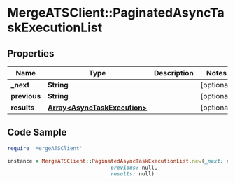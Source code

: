 # MergeATSClient::PaginatedAsyncTaskExecutionList

## Properties

Name | Type | Description | Notes
------------ | ------------- | ------------- | -------------
**_next** | **String** |  | [optional] 
**previous** | **String** |  | [optional] 
**results** | [**Array&lt;AsyncTaskExecution&gt;**](AsyncTaskExecution.md) |  | [optional] 

## Code Sample

```ruby
require 'MergeATSClient'

instance = MergeATSClient::PaginatedAsyncTaskExecutionList.new(_next: null,
                                 previous: null,
                                 results: null)
```


